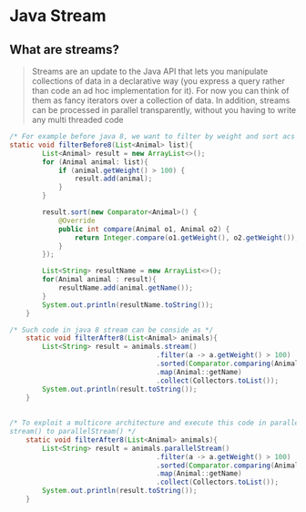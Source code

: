 # Java Stream

## What are streams?

> Streams are an update to the Java API that lets you manipulate collections of data in a declarative way (you express a query rather than code an ad hoc implementation for it). For now you can think of them as fancy iterators over a collection of data. In addition, streams can be processed in parallel transparently, without you having to write any multi threaded code

```java
/* For example before java 8, we want to filter by weight and sort acs and get name*/
static void filterBefore8(List<Animal> list){
        List<Animal> result = new ArrayList<>();
        for (Animal animal: list){
            if (animal.getWeight() > 100) {
                result.add(animal);
            }
        }

        result.sort(new Comparator<Animal>() {
            @Override
            public int compare(Animal o1, Animal o2) {
                return Integer.compare(o1.getWeight(), o2.getWeight());
            }
        });

        List<String> resultName = new ArrayList<>();
        for(Animal animal : result){
            resultName.add(animal.getName());
        }
        System.out.println(resultName.toString());
    }

/* Such code in java 8 stream can be conside as */
    static void filterAfter8(List<Animal> animals){
        List<String> result = animals.stream()
                                    .filter(a -> a.getWeight() > 100)
                                    .sorted(Comparator.comparing(Animal::getWeight))
                                    .map(Animal::getName)
                                    .collect(Collectors.toList());
        System.out.println(result.toString());
    }
    
    
/* To exploit a multicore architecture and execute this code in parallel, you need only change
stream() to parallelStream() */
    static void filterAfter8(List<Animal> animals){
        List<String> result = animals.parallelStream()
                                    .filter(a -> a.getWeight() > 100)
                                    .sorted(Comparator.comparing(Animal::getWeight))
                                    .map(Animal::getName)
                                    .collect(Collectors.toList());
        System.out.println(result.toString());
    }

```